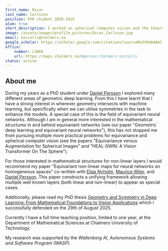 ```yaml
---
first_name: Oscar
last_name: Carlsson
position: PhD student 2020-2025
alum: true
short_description: I worked on spherical computer vision and the theory of equivariant neural networks. I currently teach at the Department of Mathematical Sciences at Chalmers.
image: /assets/images/profile_pictures/Oscar_Carlsson.jpg
email: osccarls@chalmers.se
google_scholar: https://scholar.google.com/citations?user=aMu5YbUAAAAJ
office:
    number: L3060
    url: https://maps.chalmers.se/#person:chalmers:osccarls
status: active
---
```


## About me
During my years as a PhD student under [Daniel Persson](Daniel_Persson.html) I
explored many different areas of geometric deep learning. From this I have
learnt that I have a strong interest in wherever geometry intersects with
machine learning, but specifically when we can utilise symmetries in the task to
enhance the models. A special case of this is the field of equivariant neural networks. Although I
am in general more interested in the mathematical structures in and behind
equivariant networks (see our paper "Geometric deep learning and equivariant
neural networks"), this has not stopped me from pursuing multiple more practical
problems for equivariance and spherical computer vision (see the papers
"Equivariance versus Augmentation for Spherical Images" and "HEAL-SWIN: A Vision
Transformer On The Sphere"). 

For those interested in mathematical structures for non-linear layers I would recommend
my paper "Equivariant non-linear maps for neural networks on homogeneous spaces" co-written
with [Elias Nyholm](Elias_Nyholm.html), [Maurice Wiler](https://maurice-weiler.gitlab.io/), and 
[Daniel Persson](Daniel_Persson.html). This paper constructs a unifying framework allowing 
multiple well known layers (both linear and non-linear) to appear as special cases.

Additionally, please read my PhD thesis [Geometry and Symmetry in Deep Learning: From Mathematical Foundations to Vision Applications](/_pages/theses.html) which I successfully defended on the 29th of August 2025.

Currently I have a full time teaching position, limited to one year, at the 
Department of Mathematical Sciences at Chalmers University of Technology.

My research was supported by the *Wallenberg AI, Autonomous Systems and Software
Program (WASP)*.
